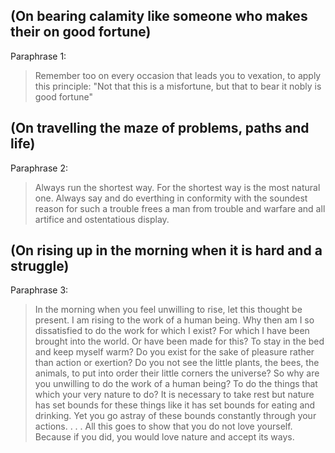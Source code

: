 ## (On bearing calamity like someone who makes their on good fortune)
Paraphrase 1:
> Remember too on every occasion that leads you to vexation, to apply this principle: 
> "Not that this is a misfortune, but that to bear it nobly is good fortune"

## (On travelling the maze of problems, paths and life)
Paraphrase 2:
> Always run the shortest way. For the shortest way is the most natural one. Always say and do everthing
> in conformity with the soundest reason for such a trouble frees a man from trouble and warfare and all
> artifice and ostentatious display.

## (On rising up in the morning when it is hard and a struggle)
Paraphrase 3:
> In the morning when you feel unwilling to rise, let this thought be present. I am rising to the work of a human being.
> Why then am I so dissatisfied to do the work for which I exist? For which I have been brought into the world. 
> Or have been made for this? To stay in the bed and keep myself warm? Do you exist for the sake of pleasure 
> rather than action or exertion? Do you not see the little plants, the bees, the animals, to put into order their 
> little corners the universe?
> So why are you unwilling to do the work of a human being? To do the things that which your very nature to do?
> It is necessary to take rest but nature has set bounds for these things like it has set bounds for eating and drinking.
> Yet you go astray of these bounds constantly through your actions.
> .
> .
> . All this goes to show that you do not love yourself. Because if you did, you would love nature and accept its ways.

